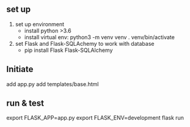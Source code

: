 ## set up
1. set up environment
    - install python >3.6
    - install virtual env: 
    python3 -m venv venv
    . venv/bin/activate
2. set Flask and Flask-SQLAchemy to work with database
    - pip install Flask Flask-SQLAlchemy


## Initiate 
add app.py
add templates/base.html


## run & test
export FLASK_APP=app.py
export FLASK_ENV=development
flask run